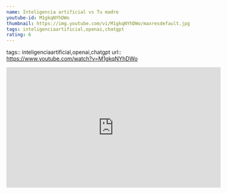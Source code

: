 ```yaml
---
name: Inteligencia artificial vs Tu madre
youtube-id: M1gkqNYhDWo
thumbnail: https://img.youtube.com/vi/M1gkqNYhDWo/maxresdefault.jpg
tags: inteligenciaartificial,openai,chatgpt
rating: 6
---
```

tags:: inteligenciaartificial,openai,chatgpt
url:: https://www.youtube.com/watch?v=M1gkqNYhDWo

<iframe width='560' height='315' src='https://www.youtube.com/embed/M1gkqNYhDWo' title='YouTube video player' frameborder='0' allow='accelerometer; autoplay; clipboard-write; encrypted-media; gyroscope; picture-in-picture; web-share' allowfullscreen></iframe>


